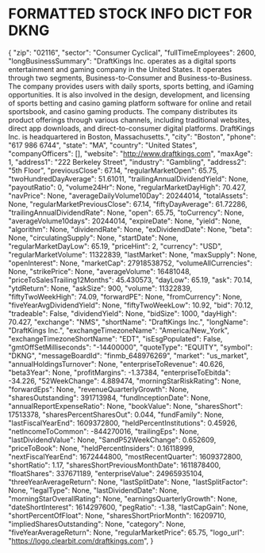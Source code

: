 # FORMATTED STOCK INFO DICT FOR DKNG

{
    "zip": "02116",
    "sector": "Consumer Cyclical",
    "fullTimeEmployees": 2600,
    "longBusinessSummary": "DraftKings Inc. operates as a digital sports entertainment and gaming company in the United States. It operates through two segments, Business-to-Consumer and Business-to-Business. The company provides users with daily sports, sports betting, and iGaming opportunities. It is also involved in the design, development, and licensing of sports betting and casino gaming platform software for online and retail sportsbook, and casino gaming products. The company distributes its product offerings through various channels, including traditional websites, direct app downloads, and direct-to-consumer digital platforms. DraftKings Inc. is headquartered in Boston, Massachusetts.",
    "city": "Boston",
    "phone": "617 986 6744",
    "state": "MA",
    "country": "United States",
    "companyOfficers": [],
    "website": "http://www.draftkings.com",
    "maxAge": 1,
    "address1": "222 Berkeley Street",
    "industry": "Gambling",
    "address2": "5th Floor",
    "previousClose": 67.14,
    "regularMarketOpen": 65.75,
    "twoHundredDayAverage": 51.61011,
    "trailingAnnualDividendYield": None,
    "payoutRatio": 0,
    "volume24Hr": None,
    "regularMarketDayHigh": 70.427,
    "navPrice": None,
    "averageDailyVolume10Day": 20244014,
    "totalAssets": None,
    "regularMarketPreviousClose": 67.14,
    "fiftyDayAverage": 61.72286,
    "trailingAnnualDividendRate": None,
    "open": 65.75,
    "toCurrency": None,
    "averageVolume10days": 20244014,
    "expireDate": None,
    "yield": None,
    "algorithm": None,
    "dividendRate": None,
    "exDividendDate": None,
    "beta": None,
    "circulatingSupply": None,
    "startDate": None,
    "regularMarketDayLow": 65.19,
    "priceHint": 2,
    "currency": "USD",
    "regularMarketVolume": 11322839,
    "lastMarket": None,
    "maxSupply": None,
    "openInterest": None,
    "marketCap": 27918538752,
    "volumeAllCurrencies": None,
    "strikePrice": None,
    "averageVolume": 16481048,
    "priceToSalesTrailing12Months": 45.430573,
    "dayLow": 65.19,
    "ask": 70.14,
    "ytdReturn": None,
    "askSize": 900,
    "volume": 11322839,
    "fiftyTwoWeekHigh": 74.09,
    "forwardPE": None,
    "fromCurrency": None,
    "fiveYearAvgDividendYield": None,
    "fiftyTwoWeekLow": 10.92,
    "bid": 70.12,
    "tradeable": False,
    "dividendYield": None,
    "bidSize": 1000,
    "dayHigh": 70.427,
    "exchange": "NMS",
    "shortName": "DraftKings Inc.",
    "longName": "DraftKings Inc.",
    "exchangeTimezoneName": "America/New_York",
    "exchangeTimezoneShortName": "EDT",
    "isEsgPopulated": False,
    "gmtOffSetMilliseconds": "-14400000",
    "quoteType": "EQUITY",
    "symbol": "DKNG",
    "messageBoardId": "finmb_648976269",
    "market": "us_market",
    "annualHoldingsTurnover": None,
    "enterpriseToRevenue": 40.626,
    "beta3Year": None,
    "profitMargins": -1.37384,
    "enterpriseToEbitda": -34.226,
    "52WeekChange": 4.889474,
    "morningStarRiskRating": None,
    "forwardEps": None,
    "revenueQuarterlyGrowth": None,
    "sharesOutstanding": 391713984,
    "fundInceptionDate": None,
    "annualReportExpenseRatio": None,
    "bookValue": None,
    "sharesShort": 17513378,
    "sharesPercentSharesOut": 0.044,
    "fundFamily": None,
    "lastFiscalYearEnd": 1609372800,
    "heldPercentInstitutions": 0.45926,
    "netIncomeToCommon": -844270016,
    "trailingEps": None,
    "lastDividendValue": None,
    "SandP52WeekChange": 0.652609,
    "priceToBook": None,
    "heldPercentInsiders": 0.16118999,
    "nextFiscalYearEnd": 1672444800,
    "mostRecentQuarter": 1609372800,
    "shortRatio": 1.17,
    "sharesShortPreviousMonthDate": 1611878400,
    "floatShares": 337671189,
    "enterpriseValue": 24965935104,
    "threeYearAverageReturn": None,
    "lastSplitDate": None,
    "lastSplitFactor": None,
    "legalType": None,
    "lastDividendDate": None,
    "morningStarOverallRating": None,
    "earningsQuarterlyGrowth": None,
    "dateShortInterest": 1614297600,
    "pegRatio": -1.38,
    "lastCapGain": None,
    "shortPercentOfFloat": None,
    "sharesShortPriorMonth": 16209710,
    "impliedSharesOutstanding": None,
    "category": None,
    "fiveYearAverageReturn": None,
    "regularMarketPrice": 65.75,
    "logo_url": "https://logo.clearbit.com/draftkings.com",
}
